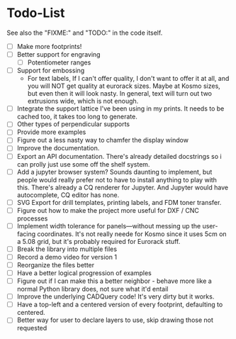 # Todo-List

See also the "FIXME:" and "TODO:" in the code itself.

- [ ] Make more footprints!
- [ ] Better support for engraving
  - [ ] Potentiometer ranges
- [ ] Support for embossing
  - For text labels, If I can't offer quality, I don't want to offer it at all, and you will NOT get quality at eurorack sizes. Maybe at Kosmo sizes, but even then it will look nasty. In general, text will turn out two extrusions wide, which is not enough. 
- [ ] Integrate the support lattice I've been using in my prints. It needs to be cached too, it takes too long to generate.
- [ ] Other types of perpendicular supports
- [ ] Provide more examples
- [ ] Figure out a less nasty way to chamfer the display window
- [ ] Improve the documentation.
- [ ] Export an API documentation. There's already detailed docstrings so i can prolly just use some off the shelf system.
- [ ] Add a jupyter browser system? Sounds daunting to implement, but people would really prefer not to have to install anything to play with this. There's already a CQ renderer for Jupyter. And Jupyter would have autocomplete, CQ editor has none.
- [ ] SVG Export for drill templates, printing labels, and FDM toner transfer.
- [ ] Figure out how to make the project more useful for DXF / CNC processes
- [ ] Implement width tolerance for panels—without messing up the user-facing coordinates. It's not really neede for Kosmo since it uses 5cm on a 5.08 grid, but it's probably required for Eurorack stuff.
- [ ] Break the library into multiple files
- [ ] Record a demo video for version 1
- [ ] Reorganize the files better
- [ ] Have a better logical progression of examples
- [ ] Figure out if I can make this a better neighbor - behave more like a normal Python library does, not sure what it'd entail
- [ ] Improve the underlying CADQuery code! It's very dirty but it works.
- [ ] Have a top-left and a centered version of every footprint, defaulting to centered.
- [ ] Better way for user to declare layers to use, skip drawing those not requested